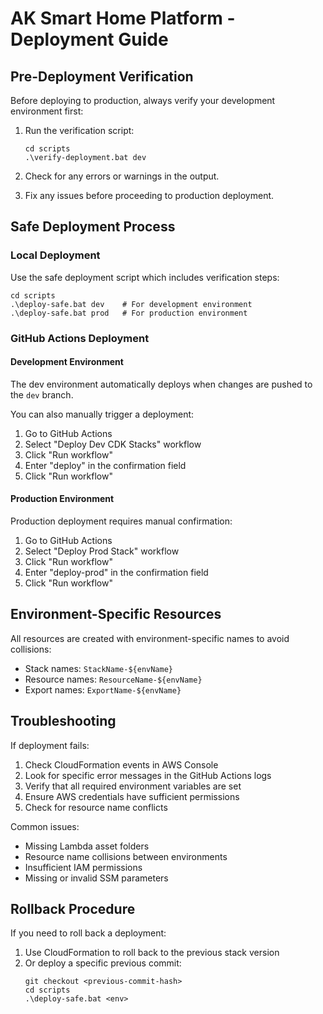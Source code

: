 # AK Smart Home Platform - Deployment Guide

## Pre-Deployment Verification

Before deploying to production, always verify your development environment first:

1. Run the verification script:
   ```
   cd scripts
   .\verify-deployment.bat dev
   ```

2. Check for any errors or warnings in the output.

3. Fix any issues before proceeding to production deployment.

## Safe Deployment Process

### Local Deployment

Use the safe deployment script which includes verification steps:

```
cd scripts
.\deploy-safe.bat dev    # For development environment
.\deploy-safe.bat prod   # For production environment
```

### GitHub Actions Deployment

#### Development Environment

The dev environment automatically deploys when changes are pushed to the `dev` branch.

You can also manually trigger a deployment:
1. Go to GitHub Actions
2. Select "Deploy Dev CDK Stacks" workflow
3. Click "Run workflow"
4. Enter "deploy" in the confirmation field
5. Click "Run workflow"

#### Production Environment

Production deployment requires manual confirmation:

1. Go to GitHub Actions
2. Select "Deploy Prod Stack" workflow
3. Click "Run workflow"
4. Enter "deploy-prod" in the confirmation field
5. Click "Run workflow"

## Environment-Specific Resources

All resources are created with environment-specific names to avoid collisions:

- Stack names: `StackName-${envName}`
- Resource names: `ResourceName-${envName}`
- Export names: `ExportName-${envName}`

## Troubleshooting

If deployment fails:

1. Check CloudFormation events in AWS Console
2. Look for specific error messages in the GitHub Actions logs
3. Verify that all required environment variables are set
4. Ensure AWS credentials have sufficient permissions
5. Check for resource name conflicts

Common issues:
- Missing Lambda asset folders
- Resource name collisions between environments
- Insufficient IAM permissions
- Missing or invalid SSM parameters

## Rollback Procedure

If you need to roll back a deployment:

1. Use CloudFormation to roll back to the previous stack version
2. Or deploy a specific previous commit:
   ```
   git checkout <previous-commit-hash>
   cd scripts
   .\deploy-safe.bat <env>
   ```